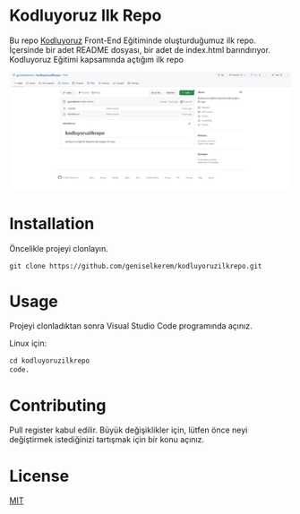 # Kodluyoruz Ilk Repo
Bu repo [Kodluyoruz](https://kodluyoruz.org) Front-End Eğitiminde oluşturduğumuz ilk repo. İçersinde bir adet README dosyası, bir adet de index.html barındırıyor.
Kodluyoruz Eğitimi kapsamında açtığım ilk repo

![Image](/image/firstRepo.jpg)

# Installation
Öncelikle projeyi clonlayın.

```
git clone https://github.com/geniselkerem/kodluyoruzilkrepo.git 
```
# Usage
Projeyi clonladıktan sonra Visual Studio Code programında açınız.

Linux için:

```
cd kodluyoruzilkrepo
code.
```
# Contributing
Pull register kabul edilir. Büyük değişiklikler için, lütfen önce neyi değiştirmek istediğinizi tartışmak için bir konu açınız.
# License
[MIT](https://choosealicense.com/licenses/mit/)